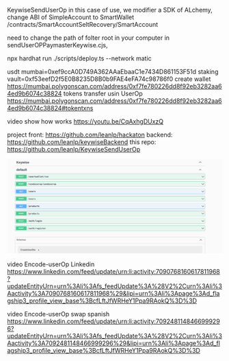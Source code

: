 KeywiseSendUserOp
in this case of use, we modifier a SDK of ALchemy, change ABI of SimpleAccount to SmartWallet   /contracts/SmartAccountSeltRecovery/SmartAccount

need to change the path of folter root in your computer in sendUserOPPaymasterKeywise.cjs, 



npx hardhat run ./scripts/deploy.ts --network matic   


usdt mumbai=0xef9ccA0D749A362AAaEbaaC1e7434D861153F51d
staking vault=0xf53eefD2f5E0B8235D8B0b9FAE4eFA74c98786f0
create wallet https://mumbai.polygonscan.com/address/0xf7fe780226dd8f92eb3282aa64ed9b6074c38824
tokens transfer usin UserOp   https://mumbai.polygonscan.com/address/0xf7fe780226dd8f92eb3282aa64ed9b6074c38824#tokentxns


video show how works https://youtu.be/CqAxhgDUxzQ


project 
front: https://github.com/leanlp/hackaton
backend: https://github.com/leanlp/keywiseBackend
this repo: https://github.com/leanlp/KeywiseSendUserOp

![Alt text](backend.png)





video Encode-userOp Linkedin https://www.linkedin.com/feed/update/urn:li:activity:7090768160617811968?updateEntityUrn=urn%3Ali%3Afs_feedUpdate%3A%28V2%2Curn%3Ali%3Aactivity%3A7090768160617811968%29&lipi=urn%3Ali%3Apage%3Ad_flagship3_profile_view_base%3BcfLftJfWRHeY1Ppa9RAokQ%3D%3D

video Encode-userOp swap spanish https://www.linkedin.com/feed/update/urn:li:activity:7092481148466999296?updateEntityUrn=urn%3Ali%3Afs_feedUpdate%3A%28V2%2Curn%3Ali%3Aactivity%3A7092481148466999296%29&lipi=urn%3Ali%3Apage%3Ad_flagship3_profile_view_base%3BcfLftJfWRHeY1Ppa9RAokQ%3D%3D
